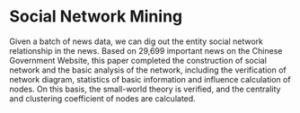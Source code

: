 # Social Network Mining
Given a batch of news data, we can dig out the entity social network relationship in the news.
Based on 29,699 important news on the Chinese Government Website, this paper completed the
construction of social network and the basic analysis of the network, including the verification of network
diagram, statistics of basic information and influence calculation of nodes. On this basis, the small-world
theory is verified, and the centrality and clustering coefficient of nodes are calculated. 
